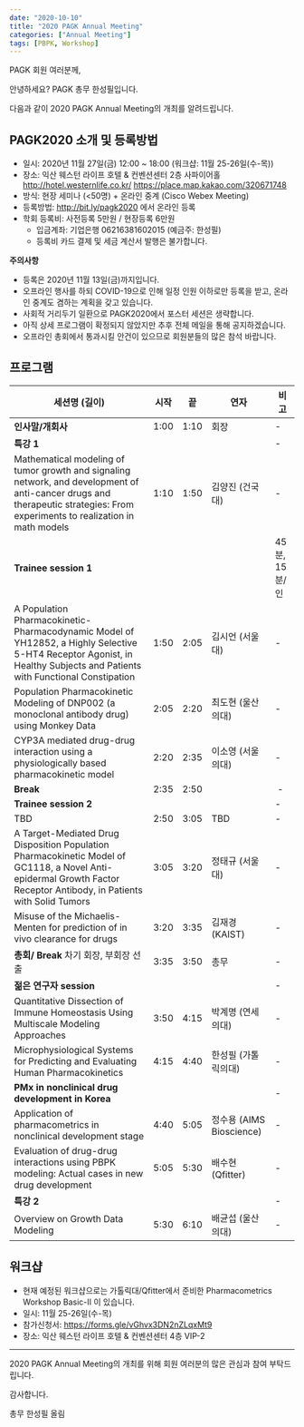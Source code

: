 ```yaml
---
date: "2020-10-10"
title: "2020 PAGK Annual Meeting"
categories: ["Annual Meeting"]
tags: [PBPK, Workshop]
---
```


PAGK 회원 여러분께,

안녕하세요? PAGK 총무 한성필입니다.

다음과 같이 2020 PAGK Annual Meeting의 개최를 알려드립니다. 

## PAGK2020 소개 및 등록방법

- 일시: 2020년 11월 27일(금) 12:00 ~ 18:00 (워크샵: 11월 25-26일(수-목))
- 장소: 익산 웨스턴 라이프 호텔 & 컨벤션센터 2층 사파이어홀 http://hotel.westernlife.co.kr/ https://place.map.kakao.com/320671748
- 방식: 현장 세미나 (<50명) + 온라인 중계 (Cisco Webex Meeting)
- 등록방법: http://bit.ly/pagk2020 에서 온라인 등록
- 학회 등록비: 사전등록 5만원 / 현장등록 6만원
    * 입금계좌: 기업은행 06216381602015 (예금주: 한성필)
    * 등록비 카드 결제 및 세금 계산서 발행은 불가합니다.

**주의사항**

- 등록은 2020년 11월 13일(금)까지입니다.
- 오프라인 행사를 하되 COVID-19으로 인해 일정 인원 이하로만 등록을 받고, 온라인 중계도 겸하는 계획을 갖고 있습니다. 
- 사회적 거리두기 일환으로 PAGK2020에서 포스터 세션은 생략합니다.
- 아직 상세 프로그램이 확정되지 않았지만 추후 전체 메일을 통해 공지하겠습니다.
- 오프라인 총회에서 통과시킬 안건이 있으므로 회원분들의 많은 참석 바랍니다.

## 프로그램


세션명 (길이) | 시작 | 끝 | 연자 | 비고
-- | -- | -- | -- | --
**인사말/개회사** | 1:00 | 1:10 | 회장 | -
**특강 1** | | | | -
Mathematical modeling of tumor growth and signaling network, and development of anti-cancer drugs and therapeutic strategies: From experiments to realization in math models | 1:10 | 1:50 | 김양진 (건국대) | -
**Trainee session 1** | | | | 45분, 15분/인
A Population Pharmacokinetic-Pharmacodynamic Model of YH12852, a Highly Selective 5-HT4 Receptor Agonist, in Healthy Subjects and Patients with Functional Constipation | 1:50 | 2:05 | 김시언 (서울대) | -
Population Pharmacokinetic Modeling of DNP002 (a monoclonal antibody drug) using Monkey Data | 2:05 | 2:20 | 최도현 (울산의대) | -
CYP3A mediated drug-drug interaction using a physiologically based pharmacokinetic model | 2:20 | 2:35 | 이소영 (서울의대) | -
**Break** | 2:35 | 2:50 |   |  -
**Trainee session 2**  | | | | -
TBD | 2:50 | 3:05 | TBD | -
A Target-Mediated Drug Disposition Population Pharmacokinetic Model of GC1118, a Novel Anti-epidermal Growth Factor Receptor Antibody, in Patients with Solid Tumors | 3:05 | 3:20 | 정태규 (서울대) | -
Misuse of the Michaelis-Menten for prediction of in vivo clearance for drugs | 3:20 | 3:35 | 김재경 (KAIST) | -
**총회/ Break** 차기 회장, 부회장 선출 | 3:35 | 3:50 | 총무 | - 
**젊은 연구자 session** | | | | -
Quantitative Dissection of Immune Homeostasis Using Multiscale Modeling Approaches | 3:50 | 4:15 | 박계명 (연세의대) | -
Microphysiological Systems for Predicting and Evaluating Human Pharmacokinetics | 4:15 | 4:40 | 한성필 (가톨릭의대) | -
**PMx in nonclinical drug development in Korea** | | | | -
Application of pharmacometrics in nonclinical development stage | 4:40 | 5:05 | 정수용 (AIMS Bioscience) | -
Evaluation of drug-drug interactions using PBPK modeling: Actual cases in new drug development | 5:05 | 5:30 | 배수현 (Qfitter) | -
**특강 2**  | | | | -
Overview on Growth Data Modeling | 5:30 | 6:10 | 배균섭 (울산의대) | -

## 워크샵

- 현재 예정된 워크샵으로는 가톨릭대/Qfitter에서 준비한 Pharmacometrics Workshop Basic-II 이 있습니다.
- 일시: 11월 25-26일(수-목)
- 참가신청서: https://forms.gle/vGhvx3DN2nZLqxMt9
- 장소: 익산 웨스턴 라이프 호텔 & 컨벤션센터 4층 VIP-2

---

2020 PAGK Annual Meeting의 개최를 위해 회원 여러분의 많은 관심과 참여 부탁드립니다. 

감사합니다.

총무 한성필 올림
